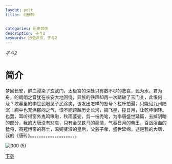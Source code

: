 ```yaml
---
layout: post
title: 《唐砖》


categories: 历史武侠
description: 孑与2
keywords: 历史武侠，孑与2
---
```


*孑与2*

# 简介

梦回长安，鲜血浸染了玄武门，太极宫的深处只有数不尽的悲哀，民为水，君为舟，的朗朗之音犹在长安大地回绕，异族的铁蹄却再一次踏破了玉门关，此恨何及？坟墓里的李世民眼见子民涂炭，该发出怎样的怒号？栏杆拍遍，只能见九州陆沉！胸中也充满郁闷之气，恨不能跨越历史长河，摘飞星，揽日月，让乾坤倒转。也罢，耳听得窗外鬼鸣啾啾，秋雨婆娑，剪一枝秃笔，为李唐盛世延篇，去掉阴暗的部分，我的大唐没有悲哀，只有金戈铁马的豪情，气吞日月的帝王，百战浴血的猛将，高冠博带的高士，温婉贤淑的皇后，父慈子孝，盛世延绵，这是我的大唐，我的《唐砖》。。。。。。。。。。。。。。。。。。。。。

![300 (5)](http://tvax4.sinaimg.cn/large/008dGP0Fgy1gu2t326wvtj308c0b4glo.jpg)

[下载](https://link.jscdn.cn/1drv/aHR0cHM6Ly8xZHJ2Lm1zL3QvcyFBaGU2R2dNWmVFb2poU28zY0FQUXFYWTJEMHpsP2U9ZG5jN0Zi.txt)
